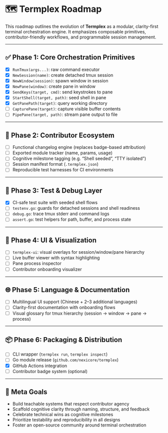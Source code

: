 # 🗺️ Termplex Roadmap

This roadmap outlines the evolution of **Termplex** as a modular, clarity-first terminal orchestration engine. It emphasizes composable primitives, contributor-friendly workflows, and programmable session management.

---

## ✅ Phase 1: Core Orchestration Primitives

- [x] `RunTmux(args...)`: raw command executor
- [x] `NewSession(name)`: create detached tmux session
- [x] `NewWindow(session)`: spawn window in session
- [x] `NewPane(window)`: create pane in window
- [x] `SendKeys(target, cmd)`: send keystrokes to pane
- [x] `StartShell(target, path)`: seed shell in pane
- [x] `GetPanePath(target)`: query working directory
- [ ] `CapturePane(target)`: capture visible buffer contents
- [ ] `PipePane(target, path)`: stream pane output to file

---

## 🧠 Phase 2: Contributor Ecosystem

- [ ] Functional changelog engine (replaces badge-based attribution)
- [ ] Exported module tracker (name, params, usage)
- [ ] Cognitive milestone tagging (e.g. “Shell seeded”, “TTY isolated”)
- [ ] Session manifest format (`.termplex.json`)
- [ ] Reproducible test harnesses for CI environments

---

## 🧪 Phase 3: Test & Debug Layer

- [x] CI-safe test suite with seeded shell flows
- [ ] `testenv.go`: guards for detached sessions and shell readiness
- [ ] `debug.go`: trace tmux stderr and command logs
- [ ] `assert.go`: test helpers for path, buffer, and process state

---

## 🎨 Phase 4: UI & Visualization

- [ ] `termplex-ui`: visual overlays for session/window/pane hierarchy
- [ ] Live buffer viewer with syntax highlighting
- [ ] Pane process inspector
- [ ] Contributor onboarding visualizer

---

## 🌐 Phase 5: Language & Documentation

- [ ] Multilingual UI support (Chinese + 2–3 additional languages)
- [ ] Clarity-first documentation with onboarding flows
- [ ] Visual glossary for tmux hierarchy (session → window → pane → process)

---

## 📦 Phase 6: Packaging & Distribution

- [ ] CLI wrapper (`termplex run`, `termplex inspect`)
- [ ] Go module release (`github.com/nexicore/termplex`)
- [x] GitHub Actions integration
- [ ] Contributor badge system (optional)

---

## 🧭 Meta Goals

- Build teachable systems that respect contributor agency  
- Scaffold cognitive clarity through naming, structure, and feedback  
- Celebrate technical wins as cognitive milestones  
- Prioritize testability and reproducibility in all designs  
- Foster an open-source community around terminal orchestration  
